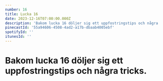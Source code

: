 ```yaml
---
number: 16
title: Lucka 16
date: 2023-12-16T07:00:00.000Z
description: 'Bakom lucka 16 döljer sig ett uppfostringstips och några tricks.'
pinecastId: '55a94606-4508-4ad2-a17b-dbaab4005ebf'
spotifyId: ''
itunesId: ''
---
```


# Bakom lucka 16 döljer sig ett uppfostringstips och några tricks.
